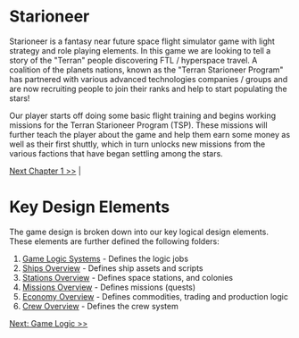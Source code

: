 # Starioneer
Starioneer is a fantasy near future space flight simulator game with light strategy and role playing elements. In this game we are looking to tell a story of the "Terran" people discovering FTL / hyperspace travel. A coalition of the planets nations, known as the "Terran Starioneer Program" has partnered with various advanced technologies companies / groups and are now recruiting people to join their ranks and help to start populating the stars!

Our player starts off doing some basic flight training and begins working missions for the Terran Starioneer Program (TSP). These missions will further teach the player about the game and help them earn some money as well as their first shuttly, which in turn unlocks new missions from the various factions that have began settling among the stars. 

[Next Chapter 1 >>](./Story/Chapter1.md) |

# Key Design Elements
The game design is broken down into our key logical design elements. These elements are further defined the following folders:

1. [Game Logic Systems](./GameLogic/README.md) - Defines the logic jobs
1. [Ships Overview](./Ships/README.md) - Defines ship assets and scripts
1. [Stations Overview](./Stations/README.md) - Defines space stations, and colonies
1. [Missions Overview](./Missions/README.md) - Defines missions (quests)
1. [Economy Overview](./Economy/README.md) - Defines commodities, trading and production logic
1. [Crew Overview](./Crew/README.md) - Defines the crew system

[Next: Game Logic >>](./GameLogic/README.md)
